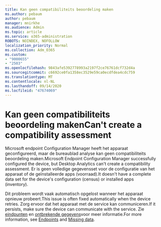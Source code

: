 ```yaml
---
title: Kan geen compatibiliteits beoordeling maken
ms.author: pebaum
author: pebaum
manager: mnirkhe
ms.audience: Admin
ms.topic: article
ms.service: o365-administration
ROBOTS: NOINDEX, NOFOLLOW
localization_priority: Normal
ms.collection: Adm_O365
ms.custom:
- "9000655"
- "2503"
ms.openlocfilehash: 9843afe5392778993a2197f2ce76761dcf732d4a
ms.sourcegitcommit: c6692ce0fa1358ec3529e59ca0ecdfdea4cdc759
ms.translationtype: MT
ms.contentlocale: nl-NL
ms.lasthandoff: 09/14/2020
ms.locfileid: "47674069"
---
```

# <a name="cant-create-a-compatibility-assessment"></a><span data-ttu-id="2ae2a-102">Kan geen compatibiliteits beoordeling maken</span><span class="sxs-lookup"><span data-stu-id="2ae2a-102">Can't create a compatibility assessment</span></span>

<span data-ttu-id="2ae2a-103">Microsoft endpoint Configuration Manager heeft het apparaat geconfigureerd, maar de bureaublad analyse kan geen compatibiliteits beoordeling maken.</span><span class="sxs-lookup"><span data-stu-id="2ae2a-103">Microsoft Endpoint Configuration Manager successfully configured the device, but Desktop Analytics can't create a compatibility assessment.</span></span> <span data-ttu-id="2ae2a-104">Er is geen volledige gegevensset voor de configuratie van het apparaat of de geïnstalleerde apps (voorraad).</span><span class="sxs-lookup"><span data-stu-id="2ae2a-104">It doesn't have a complete data set for the device's configuration (census) or installed apps (inventory).</span></span>

<span data-ttu-id="2ae2a-105">Dit probleem wordt vaak automatisch opgelost wanneer het apparaat opnieuw probeert.</span><span class="sxs-lookup"><span data-stu-id="2ae2a-105">This issue is often fixed automatically when the device retries.</span></span> <span data-ttu-id="2ae2a-106">Zorg ervoor dat het apparaat met de service kan communiceren.</span><span class="sxs-lookup"><span data-stu-id="2ae2a-106">If it persists, make sure the device can communicate with the service.</span></span> <span data-ttu-id="2ae2a-107">Zie [eindpunten](https://docs.microsoft.com/configmgr/desktop-analytics/enable-data-sharing#endpoints) en [ontbrekende gegevens](https://docs.microsoft.com/configmgr/desktop-analytics/monitor-connection-health#missing-data)voor meer informatie.</span><span class="sxs-lookup"><span data-stu-id="2ae2a-107">For more information, see [Endpoints](https://docs.microsoft.com/configmgr/desktop-analytics/enable-data-sharing#endpoints) and [Missing data](https://docs.microsoft.com/configmgr/desktop-analytics/monitor-connection-health#missing-data).</span></span>
